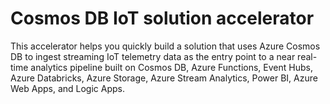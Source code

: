 # Cosmos DB IoT solution accelerator

This accelerator helps you quickly build a solution that uses Azure Cosmos DB to ingest streaming IoT telemetry data as the entry point to a near real-time analytics pipeline built on Cosmos DB, Azure Functions, Event Hubs, Azure Databricks, Azure Storage, Azure Stream Analytics, Power BI, Azure Web Apps, and Logic Apps.